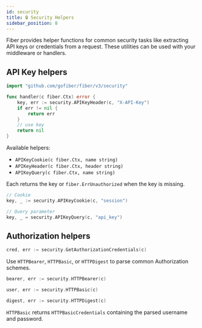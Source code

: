 ```yaml
---
id: security
title: 🔒 Security Helpers
sidebar_position: 8
---
```


Fiber provides helper functions for common security tasks like extracting API keys or credentials from a request.
These utilities can be used with your middleware or handlers.

## API Key helpers

```go
import "github.com/gofiber/fiber/v3/security"

func handler(c fiber.Ctx) error {
    key, err := security.APIKeyHeader(c, "X-API-Key")
    if err != nil {
        return err
    }
    // use key
    return nil
}
```

Available helpers:

- `APIKeyCookie(c fiber.Ctx, name string)`
- `APIKeyHeader(c fiber.Ctx, header string)`
- `APIKeyQuery(c fiber.Ctx, name string)`

Each returns the key or `fiber.ErrUnauthorized` when the key is missing.

```go
// Cookie
key, _ := security.APIKeyCookie(c, "session")

// Query parameter
key, _ = security.APIKeyQuery(c, "api_key")
```

## Authorization helpers

```go
cred, err := security.GetAuthorizationCredentials(c)
```

Use `HTTPBearer`, `HTTPBasic`, or `HTTPDigest` to parse common Authorization schemes.

```go
bearer, err := security.HTTPBearer(c)
```

```go
user, err := security.HTTPBasic(c)
```

```go
digest, err := security.HTTPDigest(c)
```

`HTTPBasic` returns `HTTPBasicCredentials` containing the parsed username and password.
